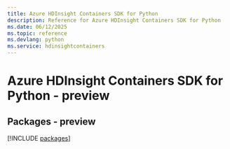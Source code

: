 ```yaml
---
title: Azure HDInsight Containers SDK for Python
description: Reference for Azure HDInsight Containers SDK for Python
ms.date: 06/12/2025
ms.topic: reference
ms.devlang: python
ms.service: hdinsightcontainers
---
```

# Azure HDInsight Containers SDK for Python - preview
## Packages - preview
[!INCLUDE [packages](hdinsight-containers-index.md)]